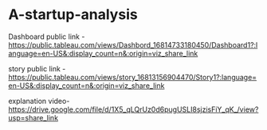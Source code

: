 # A-startup-analysis


Dashboard public link - https://public.tableau.com/views/Dashbord_16814733180450/Dashboard1?:language=en-US&:display_count=n&:origin=viz_share_link

story public link - https://public.tableau.com/views/story_16813156904470/Story1?:language=en-US&:display_count=n&:origin=viz_share_link

explanation video- https://drive.google.com/file/d/1X5_qLQrUz0d6pugUSLI8sjzisFiY_qK_/view?usp=share_link
